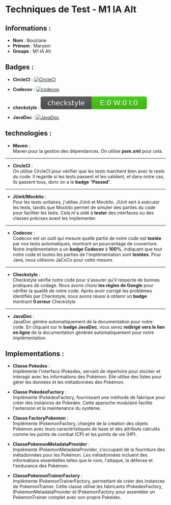 # Techniques de Test - M1 IA Alt

## Informations :

- **Nom** : Bouziane
- **Prénom** : Maryem
- **Groupe** : M1 IA Alt

## Badges :
- **CircleCI** : 
[![CircleCI](https://dl.circleci.com/status-badge/img/gh/BouzianeMaryem/ceri-m1-techniques-de-test/tree/master.svg?style=svg)](https://dl.circleci.com/status-badge/redirect/gh/BouzianeMaryem/ceri-m1-techniques-de-test/tree/master)

- **Codecov** : 
[![codecov](https://codecov.io/gh/BouzianeMaryem/ceri-m1-techniques-de-test/graph/badge.svg?token=6WQJWMQFOP)](https://codecov.io/gh/BouzianeMaryem/ceri-m1-techniques-de-test)

- **checkstyle** : 
![Checkstyle result](badges/checkstyle-result.svg)
- **JavaDoc** :
[![JavaDoc](https://img.shields.io/badge/JavaDoc-Online-green)](https://bouzianemaryem.github.io/ceri-m1-techniques-de-test/)
## technologies :
- **Maven** :
  <br>
  Maven pour la gestion des dépendances. On utilise **pom.xml** pour cela.
***
- **CircleCI** :
  <br>
  On utilise CircleCI pour vérifier que les tests marchent bien avec le reste du code. Il regarde si les tests passent et les valident, et dans notre cas, ils passent tous, donc on a le **badge** "**Passed**".
***
- **JUnit/Mockito** :
  <br>
  Pour les tests unitaires, j'utilise JUnit et Mockito. JUnit sert à exécuter les tests, tandis que Mockito permet de simuler des parties du code pour faciliter les tests. Cela m'a aidé à **tester** des interfaces ou des classes précises avant les implementer.
***
- **Codecov** :
  <br>
  Codecov est un outil qui mesure quelle partie de notre code est **testée** par nos tests automatiques, montrant un pourcentage de couverture. Notre implémentation a un **badge Codecov** à **100%**, indiquant que tout notre code et toutes les parties de l'implémentation sont **testées**. Pour Java, nous utilisons JaCoCo pour cette mesure.
***
- **Checkstyle** :
  <br>
  Checkstyle vérifie notre code pour s'assurer qu'il respecte de bonnes pratiques de codage. Nous avons choisi **les règles de Google** pour vérifier la qualité de notre code. Après avoir corrigé les problèmes identifiés par Checkstyle, nous avons réussi à obtenir un **badge** montrant **0 erreur** Checkstyle.
***
- **JavaDoc** :
  <br>
  JavaDoc génère automatiquement de la documentation pour notre code. En cliquant sur le **badge JavaDoc**, vous serez **redirigé vers le lien en ligne** de la documentation générée automatiquement pour notre implémentation.



  
## Implementations :

- **Classe Pokedex** :
  <br>
Implémente l'interface IPokedex, servant de répertoire pour stocker et interagir avec les informations des Pokémon. Elle utilise des listes pour gérer les données et les métadonnées des Pokémon.

- **Classe PokedexFactory** :
  <br>
Implémente IPokedexFactory, fournissant une méthode de fabrique pour créer des instances de Pokedex. Cette approche modulaire facilite l'extension et la maintenance du système.

- **Classe FactoryPokemon** :
  <br>
Implémente IPokemonFactory, chargée de la création des objets Pokemon avec leurs caractéristiques de base et des attributs calculés comme les points de combat (CP) et les points de vie (HP).

- **ClassePokemonMetadataProvider** :
  <br>
Implémente IPokemonMetadataProvider, s'occupant de la fourniture des métadonnées pour les Pokémon. Les métadonnées incluent des informations essentielles telles que le nom, l'attaque, la défense et l'endurance des Pokémon.

- **ClassePokemonTrainerFactory** :
  <br>
Implémente IPokemonTrainerFactory, permettant de créer des instances de PokemonTrainer. Cette classe utilise les fabricants IPokedexFactory, IPokemonMetadataProvider et IPokemonFactory pour assembler un PokemonTrainer complet avec son propre Pokedex.

